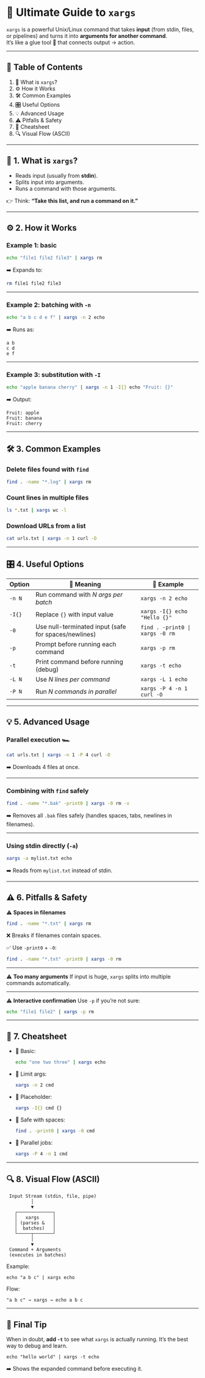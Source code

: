 # 🚀 Ultimate Guide to `xargs`  

`xargs` is a powerful Unix/Linux command that takes **input** (from stdin, files, or pipelines) and turns it into **arguments for another command**.  
It’s like a glue tool 🧩 that connects output → action.

---

## 📖 Table of Contents
1. 🔎 What is `xargs`?
2. ⚙️ How it Works
3. 🛠️ Common Examples
4. 🎛️ Useful Options
5. 💡 Advanced Usage
6. ⚠️ Pitfalls & Safety
7. 🧾 Cheatsheet
8. 🔍 Visual Flow (ASCII)

---

## 🔎 1. What is `xargs`?
- Reads input (usually from **stdin**).
- Splits input into arguments.
- Runs a command with those arguments.

👉 Think: **“Take this list, and run a command on it.”**

---

## ⚙️ 2. How it Works

### Example 1: basic
```bash
echo "file1 file2 file3" | xargs rm
````

➡️ Expands to:

```bash
rm file1 file2 file3
```

---

### Example 2: batching with `-n`

```bash
echo "a b c d e f" | xargs -n 2 echo
```

➡️ Runs as:

```
a b
c d
e f
```

---

### Example 3: substitution with `-I`

```bash
echo "apple banana cherry" | xargs -n 1 -I{} echo "Fruit: {}"
```

➡️ Output:

```
Fruit: apple
Fruit: banana
Fruit: cherry
```

---

## 🛠️ 3. Common Examples

### Delete files found with `find`

```bash
find . -name "*.log" | xargs rm
```

### Count lines in multiple files

```bash
ls *.txt | xargs wc -l
```

### Download URLs from a list

```bash
cat urls.txt | xargs -n 1 curl -O
```

---

## 🎛️ 4. Useful Options

| Option | 🔧 Meaning                                           | 📝 Example                      |
| ------ | ---------------------------------------------------- | ------------------------------- |
| `-n N` | Run command with *N args per batch*                  | `xargs -n 2 echo`               |
| `-I{}` | Replace `{}` with input value                        | `xargs -I{} echo "Hello {}"`    |
| `-0`   | Use null-terminated input (safe for spaces/newlines) | `find . -print0 \| xargs -0 rm` |
| `-p`   | Prompt before running each command                   | `xargs -p rm`                   |
| `-t`   | Print command before running (debug)                 | `xargs -t echo`                 |
| `-L N` | Use *N lines per command*                            | `xargs -L 1 echo`               |
| `-P N` | Run *N commands in parallel*                         | `xargs -P 4 -n 1 curl -O`       |

---

## 💡 5. Advanced Usage

### Parallel execution 🏎️

```bash
cat urls.txt | xargs -n 1 -P 4 curl -O
```

➡️ Downloads 4 files at once.

---

### Combining with `find` safely

```bash
find . -name "*.bak" -print0 | xargs -0 rm -v
```

➡️ Removes all `.bak` files safely (handles spaces, tabs, newlines in filenames).

---

### Using stdin directly (`-a`)

```bash
xargs -a mylist.txt echo
```

➡️ Reads from `mylist.txt` instead of stdin.

---

## ⚠️ 6. Pitfalls & Safety

⚠️ **Spaces in filenames**

```bash
find . -name "*.txt" | xargs rm
```

❌ Breaks if filenames contain spaces.

✅ Use `-print0` + `-0`:

```bash
find . -name "*.txt" -print0 | xargs -0 rm
```

---

⚠️ **Too many arguments**
If input is huge, `xargs` splits into multiple commands automatically.

---

⚠️ **Interactive confirmation**
Use `-p` if you’re not sure:

```bash
echo "file1 file2" | xargs -p rm
```

---

## 🧾 7. Cheatsheet

* 🔹 Basic:

  ```bash
  echo "one two three" | xargs echo
  ```
* 🔹 Limit args:

  ```bash
  xargs -n 2 cmd
  ```
* 🔹 Placeholder:

  ```bash
  xargs -I{} cmd {}
  ```
* 🔹 Safe with spaces:

  ```bash
  find . -print0 | xargs -0 cmd
  ```
* 🔹 Parallel jobs:

  ```bash
  xargs -P 4 -n 1 cmd
  ```

---

## 🔍 8. Visual Flow (ASCII)

```
 Input Stream (stdin, file, pipe)
         │
         ▼
   ┌─────────────┐
   │   xargs     │
   │ (parses &   │
   │  batches)   │
   └─────┬───────┘
         │
         ▼
 Command + Arguments
 (executes in batches)
```

Example:

```
echo "a b c" | xargs echo
```

Flow:

```
"a b c" → xargs → echo a b c
```

---

## 🎯 Final Tip

When in doubt, **add `-t`** to see what `xargs` is actually running. It’s the best way to debug and learn.

```
echo "hello world" | xargs -t echo
```

➡️ Shows the expanded command before executing it.

